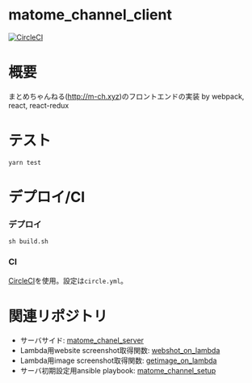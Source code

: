 # matome_channel_client

[![CircleCI](https://circleci.com/gh/tanik/matome_channel_client.svg?style=svg)](https://circleci.com/gh/tanik/matome_channel_client)

# 概要

まとめちゃんねる(<http://m-ch.xyz>)のフロントエンドの実装 by webpack, react, react-redux


# テスト

~~~
yarn test
~~~

# デプロイ/CI

### デプロイ

~~~
sh build.sh
~~~

### CI

[CircleCI](https://circleci.com)を使用。設定は```circle.yml```。

# 関連リポジトリ

- サーバサイド: [matome_chanel_server](https://github.com/tanik/matome_chanel_server)
- Lambda用website screenshot取得関数: [webshot_on_lambda](https://github.com/tanik/webshot_on_lambda)
- Lambda用image screenshot取得関数: [getimage_on_lambda](https://github.com/tanik/getimage_on_lambda)
- サーバ初期設定用ansible playbook: [matome_channel_setup](https://github.com/tanik/matome_channel_setup)
